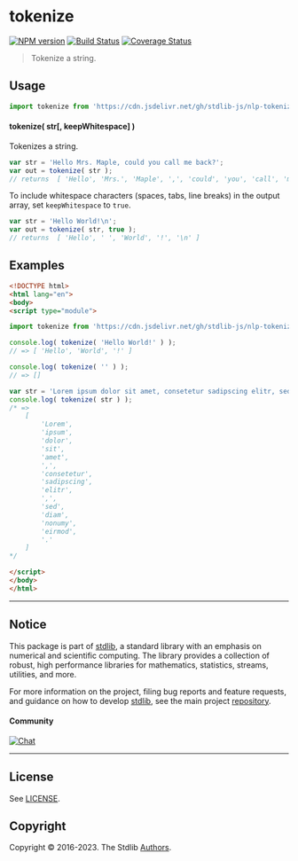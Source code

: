 <!--

@license Apache-2.0

Copyright (c) 2018 The Stdlib Authors.

Licensed under the Apache License, Version 2.0 (the "License");
you may not use this file except in compliance with the License.
You may obtain a copy of the License at

   http://www.apache.org/licenses/LICENSE-2.0

Unless required by applicable law or agreed to in writing, software
distributed under the License is distributed on an "AS IS" BASIS,
WITHOUT WARRANTIES OR CONDITIONS OF ANY KIND, either express or implied.
See the License for the specific language governing permissions and
limitations under the License.

-->

# tokenize

[![NPM version][npm-image]][npm-url] [![Build Status][test-image]][test-url] [![Coverage Status][coverage-image]][coverage-url] <!-- [![dependencies][dependencies-image]][dependencies-url] -->

> Tokenize a string.

<section class="intro">

</section>

<!-- /.intro -->



<section class="usage">

## Usage

```javascript
import tokenize from 'https://cdn.jsdelivr.net/gh/stdlib-js/nlp-tokenize@esm/index.mjs';
```

#### tokenize( str\[, keepWhitespace] )

Tokenizes a string.

```javascript
var str = 'Hello Mrs. Maple, could you call me back?';
var out = tokenize( str );
// returns  [ 'Hello', 'Mrs.', 'Maple', ',', 'could', 'you', 'call', 'me', 'back', '?' ]
```

To include whitespace characters (spaces, tabs, line breaks) in the output array, set `keepWhitespace` to `true`.

```javascript
var str = 'Hello World!\n';
var out = tokenize( str, true );
// returns  [ 'Hello', ' ', 'World', '!', '\n' ]
```

</section>

<!-- /.usage -->

<section class="examples">

## Examples

<!-- eslint no-undef: "error" -->

```html
<!DOCTYPE html>
<html lang="en">
<body>
<script type="module">

import tokenize from 'https://cdn.jsdelivr.net/gh/stdlib-js/nlp-tokenize@esm/index.mjs';

console.log( tokenize( 'Hello World!' ) );
// => [ 'Hello', 'World', '!' ]

console.log( tokenize( '' ) );
// => []

var str = 'Lorem ipsum dolor sit amet, consetetur sadipscing elitr, sed diam nonumy eirmod.';
console.log( tokenize( str ) );
/* =>
    [
        'Lorem',
        'ipsum',
        'dolor',
        'sit',
        'amet',
        ',',
        'consetetur',
        'sadipscing',
        'elitr',
        ',',
        'sed',
        'diam',
        'nonumy',
        'eirmod',
        '.'
    ]
*/

</script>
</body>
</html>
```

</section>

<!-- /.examples -->

<!-- Section for related `stdlib` packages. Do not manually edit this section, as it is automatically populated. -->

<section class="related">

</section>

<!-- /.related -->

<!-- Section for all links. Make sure to keep an empty line after the `section` element and another before the `/section` close. -->


<section class="main-repo" >

* * *

## Notice

This package is part of [stdlib][stdlib], a standard library with an emphasis on numerical and scientific computing. The library provides a collection of robust, high performance libraries for mathematics, statistics, streams, utilities, and more.

For more information on the project, filing bug reports and feature requests, and guidance on how to develop [stdlib][stdlib], see the main project [repository][stdlib].

#### Community

[![Chat][chat-image]][chat-url]

---

## License

See [LICENSE][stdlib-license].


## Copyright

Copyright &copy; 2016-2023. The Stdlib [Authors][stdlib-authors].

</section>

<!-- /.stdlib -->

<!-- Section for all links. Make sure to keep an empty line after the `section` element and another before the `/section` close. -->

<section class="links">

[npm-image]: http://img.shields.io/npm/v/@stdlib/nlp-tokenize.svg
[npm-url]: https://npmjs.org/package/@stdlib/nlp-tokenize

[test-image]: https://github.com/stdlib-js/nlp-tokenize/actions/workflows/test.yml/badge.svg?branch=v0.0.10
[test-url]: https://github.com/stdlib-js/nlp-tokenize/actions/workflows/test.yml?query=branch:v0.0.10

[coverage-image]: https://img.shields.io/codecov/c/github/stdlib-js/nlp-tokenize/main.svg
[coverage-url]: https://codecov.io/github/stdlib-js/nlp-tokenize?branch=main

<!--

[dependencies-image]: https://img.shields.io/david/stdlib-js/nlp-tokenize.svg
[dependencies-url]: https://david-dm.org/stdlib-js/nlp-tokenize/main

-->

[chat-image]: https://img.shields.io/gitter/room/stdlib-js/stdlib.svg
[chat-url]: https://gitter.im/stdlib-js/stdlib/

[stdlib]: https://github.com/stdlib-js/stdlib

[stdlib-authors]: https://github.com/stdlib-js/stdlib/graphs/contributors

[umd]: https://github.com/umdjs/umd
[es-module]: https://developer.mozilla.org/en-US/docs/Web/JavaScript/Guide/Modules

[deno-url]: https://github.com/stdlib-js/nlp-tokenize/tree/deno
[umd-url]: https://github.com/stdlib-js/nlp-tokenize/tree/umd
[esm-url]: https://github.com/stdlib-js/nlp-tokenize/tree/esm
[branches-url]: https://github.com/stdlib-js/nlp-tokenize/blob/main/branches.md

[stdlib-license]: https://raw.githubusercontent.com/stdlib-js/nlp-tokenize/main/LICENSE

</section>

<!-- /.links -->
